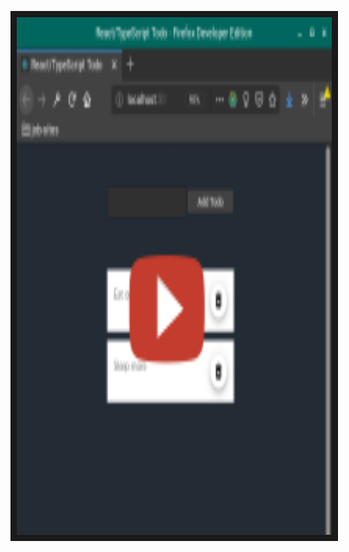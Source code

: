 


<a href="https://youtu.be/OP79vUQUJUg" target="_blank"><img src="https://github.com/klequis/cra1/blob/master/screenshot2.png"
alt="upload to s3 app screenshot" width="630" height="828" border="10" /></a>

